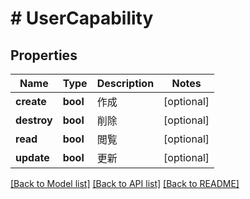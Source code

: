 # # UserCapability

## Properties

Name | Type | Description | Notes
------------ | ------------- | ------------- | -------------
**create** | **bool** | 作成 | [optional] 
**destroy** | **bool** | 削除 | [optional] 
**read** | **bool** | 閲覧 | [optional] 
**update** | **bool** | 更新 | [optional] 

[[Back to Model list]](../../README.md#documentation-for-models) [[Back to API list]](../../README.md#documentation-for-api-endpoints) [[Back to README]](../../README.md)


